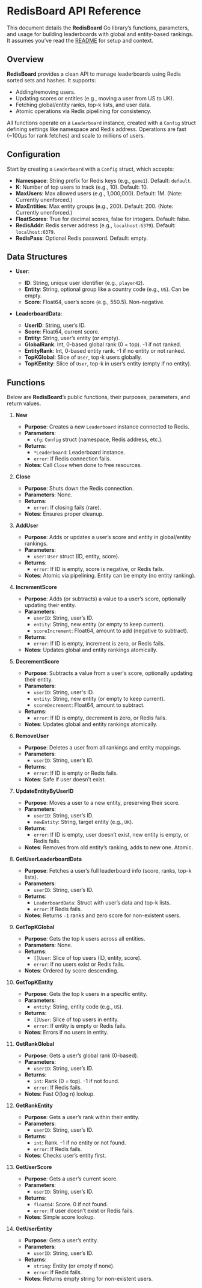 # RedisBoard API Reference

This document details the **RedisBoard** Go library’s functions, parameters, and usage for building leaderboards with global and entity-based rankings. It assumes you’ve read the [README](../README.md) for setup and context.

## Overview

**RedisBoard** provides a clean API to manage leaderboards using Redis sorted sets and hashes. It supports:
- Adding/removing users.
- Updating scores or entities (e.g., moving a user from US to UK).
- Fetching global/entity ranks, top-k lists, and user data.
- Atomic operations via Redis pipelining for consistency.

All functions operate on a `Leaderboard` instance, created with a `Config` struct defining settings like namespace and Redis address. Operations are fast (~100µs for rank fetches) and scale to millions of users.

## Configuration

Start by creating a `Leaderboard` with a `Config` struct, which accepts:
- **Namespace**: String prefix for Redis keys (e.g., `game1`). Default: `default`.
- **K**: Number of top users to track (e.g., 10). Default: 10.
- **MaxUsers**: Max allowed users (e.g., 1,000,000). Default: 1M. (Note: Currently unenforced.)
- **MaxEntities**: Max entity groups (e.g., 200). Default: 200. (Note: Currently unenforced.)
- **FloatScores**: True for decimal scores, false for integers. Default: false.
- **RedisAddr**: Redis server address (e.g., `localhost:6379`). Default: `localhost:6379`.
- **RedisPass**: Optional Redis password. Default: empty.

## Data Structures

- **User**:
  - **ID**: String, unique user identifier (e.g., `player42`).
  - **Entity**: String, optional group like a country code (e.g., `US`). Can be empty.
  - **Score**: Float64, user’s score (e.g., 550.5). Non-negative.

- **LeaderboardData**:
  - **UserID**: String, user’s ID.
  - **Score**: Float64, current score.
  - **Entity**: String, user’s entity (or empty).
  - **GlobalRank**: Int, 0-based global rank (0 = top). -1 if not ranked.
  - **EntityRank**: Int, 0-based entity rank. -1 if no entity or not ranked.
  - **TopKGlobal**: Slice of `User`, top-k users globally.
  - **TopKEntity**: Slice of `User`, top-k in user’s entity (empty if no entity).

## Functions

Below are **RedisBoard**’s public functions, their purposes, parameters, and return values.

1. **New**
   - **Purpose**: Creates a new `Leaderboard` instance connected to Redis.
   - **Parameters**:
     - `cfg`: `Config` struct (namespace, Redis address, etc.).
   - **Returns**:
     - `*Leaderboard`: Leaderboard instance.
     - `error`: If Redis connection fails.
   - **Notes**: Call `Close` when done to free resources.

2. **Close**
   - **Purpose**: Shuts down the Redis connection.
   - **Parameters**: None.
   - **Returns**:
     - `error`: If closing fails (rare).
   - **Notes**: Ensures proper cleanup.

3. **AddUser**
   - **Purpose**: Adds or updates a user’s score and entity in global/entity rankings.
   - **Parameters**:
     - `user`: `User` struct (ID, entity, score).
   - **Returns**:
     - `error`: If ID is empty, score is negative, or Redis fails.
   - **Notes**: Atomic via pipelining. Entity can be empty (no entity ranking).

4. **IncrementScore**
   - **Purpose**: Adds (or subtracts) a value to a user’s score, optionally updating their entity.
   - **Parameters**:
     - `userID`: String, user’s ID.
     - `entity`: String, new entity (or empty to keep current).
     - `scoreIncrement`: Float64, amount to add (negative to subtract).
   - **Returns**:
     - `error`: If ID is empty, increment is zero, or Redis fails.
   - **Notes**: Updates global and entity rankings atomically.

5. **DecrementScore**
   - **Purpose**: Subtracts a value from a user's score, optionally updating their entity.
   - **Parameters**:
     - `userID`: String, user's ID.
     - `entity`: String, new entity (or empty to keep current).
     - `scoreDecrement`: Float64, amount to subtract.
   - **Returns**:
     - `error`: If ID is empty, decrement is zero, or Redis fails.
   - **Notes**: Updates global and entity rankings atomically.

6. **RemoveUser**
   - **Purpose**: Deletes a user from all rankings and entity mappings.
   - **Parameters**:
     - `userID`: String, user’s ID.
   - **Returns**:
     - `error`: If ID is empty or Redis fails.
   - **Notes**: Safe if user doesn’t exist.

7. **UpdateEntityByUserID**
   - **Purpose**: Moves a user to a new entity, preserving their score.
   - **Parameters**:
     - `userID`: String, user’s ID.
     - `newEntity`: String, target entity (e.g., `UK`).
   - **Returns**:
     - `error`: If ID is empty, user doesn’t exist, new entity is empty, or Redis fails.
   - **Notes**: Removes from old entity’s ranking, adds to new one. Atomic.

8. **GetUserLeaderboardData**
   - **Purpose**: Fetches a user’s full leaderboard info (score, ranks, top-k lists).
   - **Parameters**:
     - `userID`: String, user’s ID.
   - **Returns**:
     - `LeaderboardData`: Struct with user’s data and top-k lists.
     - `error`: If Redis fails.
   - **Notes**: Returns `-1` ranks and zero score for non-existent users.

9. **GetTopKGlobal**
   - **Purpose**: Gets the top k users across all entities.
   - **Parameters**: None.
   - **Returns**:
     - `[]User`: Slice of top users (ID, entity, score).
     - `error`: If no users exist or Redis fails.
   - **Notes**: Ordered by score descending.

10. **GetTopKEntity**
    - **Purpose**: Gets the top k users in a specific entity.
    - **Parameters**:
      - `entity`: String, entity code (e.g., `US`).
    - **Returns**:
      - `[]User`: Slice of top users in entity.
      - `error`: If entity is empty or Redis fails.
    - **Notes**: Errors if no users in entity.

11. **GetRankGlobal**
    - **Purpose**: Gets a user’s global rank (0-based).
    - **Parameters**:
      - `userID`: String, user’s ID.
    - **Returns**:
      - `int`: Rank (0 = top). -1 if not found.
      - `error`: If Redis fails.
    - **Notes**: Fast O(log n) lookup.

12. **GetRankEntity**
    - **Purpose**: Gets a user’s rank within their entity.
    - **Parameters**:
      - `userID`: String, user’s ID.
    - **Returns**:
      - `int`: Rank. -1 if no entity or not found.
      - `error`: If Redis fails.
    - **Notes**: Checks user’s entity first.

13. **GetUserScore**
    - **Purpose**: Gets a user’s current score.
    - **Parameters**:
      - `userID`: String, user’s ID.
    - **Returns**:
      - `float64`: Score. 0 if not found.
      - `error`: If user doesn’t exist or Redis fails.
    - **Notes**: Simple score lookup.

14. **GetUserEntity**
    - **Purpose**: Gets a user’s entity.
    - **Parameters**:
      - `userID`: String, user’s ID.
    - **Returns**:
      - `string`: Entity (or empty if none).
      - `error`: If Redis fails.
    - **Notes**: Returns empty string for non-existent users.
